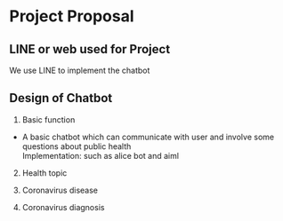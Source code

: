 
# Project Proposal

## LINE or web used for Project
We use LINE to implement the chatbot
## Design of Chatbot
1. Basic function  
  + A basic chatbot which can communicate with user and involve some questions about public health  
    Implementation: such as alice bot and aiml

2. Health topic

3. Coronavirus disease

4. Coronavirus diagnosis
